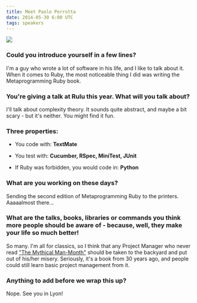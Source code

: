 ```yaml
---
title: Meet Paolo Perrotta
date: 2014-05-30 6:00 UTC
tags: speakers
---
```


<div class="text-center">
  <img src="/img/speakers/paolo.jpeg" class="rounded"/>
</div>

### Could you introduce yourself in a few lines?

I'm a guy who wrote a lot of software in his life, and I like to talk
about it. When it comes to Ruby, the most noticeable thing I did was
writing the Metaprogramming Ruby book.

### You're giving a talk at Rulu this year. What will you talk about?

I'll talk about complexity theory. It sounds quite abstract, and maybe a
bit scary - but it's neither. You might find it fun.

### Three properties:

* You code with: **TextMate**

* You test with: **Cucumber, RSpec, MiniTest, JUnit**

* If Ruby was forbidden, you would code in: **Python**

### What are you working on these days?

Sending the second edition of Metaprogramming Ruby to the printers.
Aaaaalmost there...

### What are the talks, books, libraries or commands you think more people should be aware of - because, well, they make your life so much better!

So many. I'm all for classics, so I think that any Project Manager who
never read ["The Mythical
Man-Month"](http://www.goodreads.com/book/show/13629.The_Mythical_Man_Month) should be taken to the backyard and
put out of his/her misery. Seriously, it's a book from 30 years ago, and
people could still learn basic project management from it.

### Anything to add before we wrap this up?

Nope. See you in Lyon!
